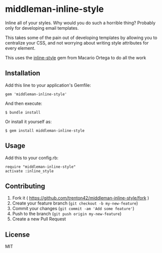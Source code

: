 # middleman-inline-style

Inline all of your styles. Why would you do such a horrible thing? Probably only for developing email templates.

This takes some of the pain out of developing templates by allowing you to centralize your CSS, and not worrying about writing style attributes for every element.

This uses the [inline-style][0] gem from Macario Ortega to do all the work

## Installation

Add this line to your application's Gemfile:

    gem 'middleman-inline-style'

And then execute:

    $ bundle install

Or install it yourself as:

    $ gem install middleman-inline-style

## Usage

Add this to your config.rb:

    require "middleman-inline-style"
    activate :inline_style

## Contributing

1. Fork it ( https://github.com/trenton42/middleman-inline-style/fork )
2. Create your feature branch (`git checkout -b my-new-feature`)
3. Commit your changes (`git commit -am 'Add some feature'`)
4. Push to the branch (`git push origin my-new-feature`)
5. Create a new Pull Request

## License

MIT

[0]: https://github.com/maca/inline-style